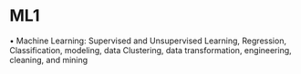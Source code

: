 # ML1

•	Machine Learning: Supervised and Unsupervised Learning, Regression, Classification, modeling, data Clustering, data transformation, engineering, cleaning, and mining
